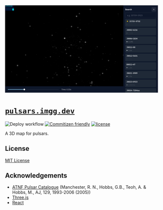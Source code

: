 ![Screenshot](https://github.com/GalvinGao/pulsars.world/blob/main/docs/assets/screenshot.png?raw=true)

# [`pulsars.imgg.dev`](https://pulsars.imgg.dev)

![Deploy workflow](https://github.com/GalvinGao/pulsars.world/actions/workflows/deploy-cfpages.yml/badge.svg) [![Commitizen friendly](https://img.shields.io/badge/commitizen-friendly-brightgreen.svg)](http://commitizen.github.io/cz-cli/) [![license](https://img.shields.io/badge/license-MIT-green.svg)](https://github.com/GalvinGao/pulsars.world/blob/main/LICENSE)

A 3D map for pulsars.

## License

[MIT License](https://github.com/GalvinGao/pulsars.world/blob/main/LICENSE)

## Acknowledgements

- [ATNF Pulsar Catalogue](https://www.atnf.csiro.au/research/pulsar/psrcat/) (Manchester, R. N., Hobbs, G.B., Teoh, A. & Hobbs, M., AJ, 129, 1993-2006 (2005))
- [Three.js](https://threejs.org/)
- [React](https://reactjs.org/)
